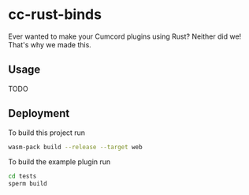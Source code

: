 # cc-rust-binds

Ever wanted to make your Cumcord plugins using Rust? Neither did we! That's why we made this.

## Usage
TODO

## Deployment

To build this project run 

```bash
wasm-pack build --release --target web
```

To build the example plugin run

```bash
cd tests
sperm build
```
